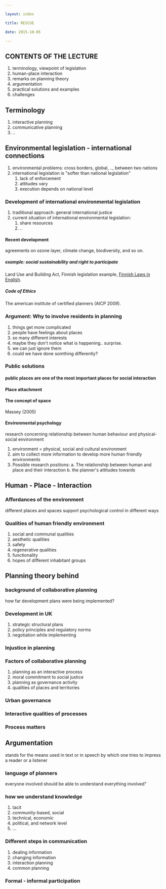```yaml
---

layout: index

title: RESCUE

date: 2015-10-05

---
```



## CONTENTS OF THE LECTURE

1. terminology, viewpoint of legislation
2. human-place interaction
3. remarks on planning theory
4. argumentation
5. practical solutions and examples
6. challenges

## Terminology

1. interactive planning
2. communicative planning
3. ..


## Environmental legislation - international connections

1. environmental problems: cross borders, global, .., between two nations
2. international legislation is "softer than national legislation"
	1. lack of enforcement
	2. attitudes vary
	3. execution depends on national level
	
### Development of international environmental legislation

1. traditional approach: general international justice
2. current situation of international environmental legislation:
	1. share resources
	2. ..
	
#### Recent development

agreements on ozone layer, climate change, biodiversity, and so on.

##### example: social sustainability and right to participate

Land Use and Building Act, Finnish legislation example, [Finnish Laws in English](http://www.finlex.fi).

##### Code of Ethics

The american institute of certified planners (AICP 2009).

### Argument: Why to involve residents in planning

1. things get more complicated
2. people have feelings about places
3. so many different interests
4. maybe they don't notice what is happening.. surprise.
5. we can just ignore them
6. could we have done somthing differently?

### Public solutions

#### public places are one of the most important places for social interaction

#### Place attachment

#### The concept of space

Massey (2005)

#### Environmental psychology

research concerning relationship between human behaviour and physical-social environment

1. environment = physical, social and cultural environment
2. aim to collect more information to develop more human friendly environments
3. Possible research positions:
	a. The relationship between human and place and their interaction
	b. the planner's attitudes towards
	
## Human - Place - Interaction

### Affordances of the environment

different places and spaces support psychological control in different ways

### Qualities of human friendly environment

1. social and communal qualities
2. aesthetic qualities
3. safety
4. regenerative qualities
5. functionality
6. hopes of different inhabitant groups

## Planning theory behind

### background of collaborative planning

how far development plans were being implemented?

### Development in UK

1. strategic structural plans
2. policy principles and regulatory norms
3. negotiation while implementing

### Injustice in planning

### Factors of collaborative planning

1. planning as an interactive process
2. moral commitment to social justice
3. planning as governance activity
4. qualities of places and territories

### Urban governance

### Interactive qualities of processes

### Process matters

## Argumentation

stands for the means used in text or in speech by which one tries to impress a reader or a listener

### language of planners

everyone involved should be able to understand everything involved"

### how we understand knowledge

1. tacit
2. community-based, social
3. technical, economic
4. political, and network level
5. ...

### Different steps in communication

1. dealing information
2. changing information
3. interaction planning
4. common planning

### Formal - informal participation